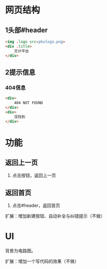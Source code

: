 # 网页结构
## 1头部#header

```html
<img .logo src=pkulogo.png>
<div .title>
    文计平台
</div>
```

## 2提示信息

### 404信息

```html
<div>
    404 NOT FOUND
</div>
<div>
    没找到
</div>
```

# 功能

## 返回上一页

1. 点击按钮，返回上一页

## 返回首页

1. 点击#header，返回首页



扩展：增加新建按钮、自动补全与纠错提示（不做）

# UI

背景为电路图。

扩展：增加一个写代码的效果（不做）